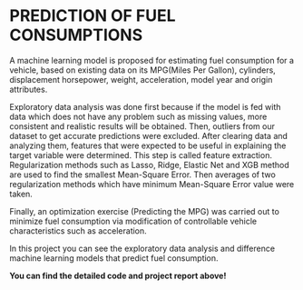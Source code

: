 # PREDICTION OF FUEL CONSUMPTIONS


A machine learning model is proposed for estimating fuel consumption for a vehicle, based on existing data on its MPG(Miles Per Gallon), cylinders, displacement horsepower, weight, acceleration, model year and origin attributes.


Exploratory data analysis was done first because if the model is fed with data which does not have any problem such as missing values, more consistent and realistic results will be obtained. Then, outliers from our dataset to get accurate predictions were excluded. After clearing data and analyzing them, features that were expected to be useful in explaining the target variable were determined. This step is called feature extraction. Regularization methods such as Lasso, Ridge, Elastic Net and XGB method are used to find the smallest Mean-Square Error. Then averages of two regularization methods which have minimum Mean-Square Error value were taken. 

Finally, an optimization exercise (Predicting the MPG) was carried out to minimize fuel consumption via modification of controllable vehicle characteristics such as acceleration.

In this project you can see the exploratory data analysis and difference machine learning models that predict fuel consumption.

**You can find the detailed code and project report above!**

